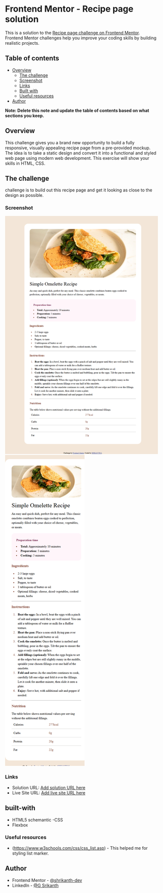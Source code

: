 # Frontend Mentor - Recipe page solution

This is a solution to the [Recipe page challenge on Frontend Mentor](https://www.frontendmentor.io/challenges/recipe-page-KiTsR8QQKm). Frontend Mentor challenges help you improve your coding skills by building realistic projects. 

## Table of contents

- [Overview](#overview)
  - [The challenge](#the-challenge)
  - [Screenshot](#screenshot)
  - [Links](#links)
  - [Built with](#built-with)
  - [Useful resources](#useful-resources)
- [Author](#author)

**Note: Delete this note and update the table of contents based on what sections you keep.**

## Overview

This challenge gives you a brand new opportunity to build a fully responsive, visually appealing recipe page from a pre-provided mockup. The idea is to take a static design and convert it into a functional and styled web page using modern web development. This exercise will show your skills in HTML, CSS.

## The challenge

challenge is to build out this recipe page and get it looking as close to the design as possible.

### Screenshot

![](./screenshots/recipe-page-main_desktop_img.png)
![](./screenshots/recipe-page-main_mobile_img.png)

### Links

- Solution URL: [Add solution URL here](https://your-solution-url.com)
- Live Site URL: [Add live site URL here](https://your-live-site-url.com)

## built-with

- HTML5 schemantic
-CSS
- Flexbox

### Useful resources

- (https://www.w3schools.com/css/css_list.asp) - This helped me for styling list marker. 

## Author

- Frontend Mentor - [@shrikanth-dev](https://www.frontendmentor.io/profile/yourusername)
- LinkedIn - [@G Srikanth](https://www.linkedin.com/in/g-srikanth-gs)



